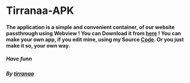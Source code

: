 # Tirranaa-APK

#### The application is a simple and convenient container, of our website passthrough using Webview ! You can Download it from [here](https://github.com/tirranaa/Tirranaa-APK/raw/main/com.tirranaa/Tirranaa.apk) ! You can make your own app, if you edit mine, using my Source [Code](https://github.com/tirranaa/Tirranaa-APK). Or you just make it so, your own way.


##### Have funn
##### By [tirranaa](https://github.com/tirranaa)
